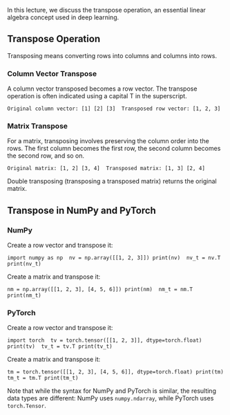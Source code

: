 
In this lecture, we discuss the transpose operation, an essential linear algebra concept used in deep learning.

## Transpose Operation

Transposing means converting rows into columns and columns into rows.

### Column Vector Transpose

A column vector transposed becomes a row vector. The transpose operation is often indicated using a capital T in the superscript.

`Original column vector: [1] [2] [3]  Transposed row vector: [1, 2, 3]`

### Matrix Transpose

For a matrix, transposing involves preserving the column order into the rows. The first column becomes the first row, the second column becomes the second row, and so on.

`Original matrix: [1, 2] [3, 4]  Transposed matrix: [1, 3] [2, 4]`

Double transposing (transposing a transposed matrix) returns the original matrix.

## Transpose in NumPy and PyTorch

### NumPy

Create a row vector and transpose it:

`import numpy as np  nv = np.array([[1, 2, 3]]) print(nv)  nv_t = nv.T print(nv_t)`

Create a matrix and transpose it:

`nm = np.array([[1, 2, 3], [4, 5, 6]]) print(nm)  nm_t = nm.T print(nm_t)`

### PyTorch

Create a row vector and transpose it:

`import torch  tv = torch.tensor([[1, 2, 3]], dtype=torch.float) print(tv)  tv_t = tv.T print(tv_t)`

Create a matrix and transpose it:

`tm = torch.tensor([[1, 2, 3], [4, 5, 6]], dtype=torch.float) print(tm)  tm_t = tm.T print(tm_t)`

Note that while the syntax for NumPy and PyTorch is similar, the resulting data types are different: NumPy uses `numpy.ndarray`, while PyTorch uses `torch.Tensor`.